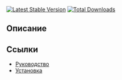 [![Latest Stable Version](https://poser.pugx.org/yii2bundle/yii2-summary/v/stable.png)](https://packagist.org/packages/yii2bundle/yii2-summary)
[![Total Downloads](https://poser.pugx.org/yii2bundle/yii2-summary/downloads.png)](https://packagist.org/packages/yii2bundle/yii2-summary)

## Описание



## Ссылки

* [Руководство](guide/ru/README.md)
* [Установка](guide/ru/install.md)
